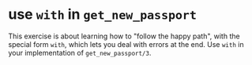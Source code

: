# use `with` in `get_new_passport`

This exercise is about learning how to "follow the happy path", with the special form `with`, which lets you deal with errors at the end. Use `with` in your implementation of `get_new_passport/3`.
